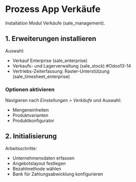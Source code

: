 # Prozess App Verkäufe
Installation Modul Verkäufe (sale_management).

## 1. Erweiterungen installieren
Auswahl:
* Verkauf Enterprise (sale_enterprise)
* Verkaufs- und Lagerverwaltung (sale_stock) #Odoo13-14 
* Vertriebs-Zeiterfassung: Raster-Unterstützung (sale_timesheet_enterprise)

### Optionen aktivieren
Navigieren nach *Einstellungen > Verkäufe* und Auswahl:
* Mengeneinheiten
* Produktvarianten
* Produktkonfigurator

## 2. Initialisierung
Arbeitsschritte:
* Unternehmensdaten erfassen
* Angebotslayout festlegen
* Bezahlmethode wählen
* Bank für Zahlungsabwicklung konfigurieren